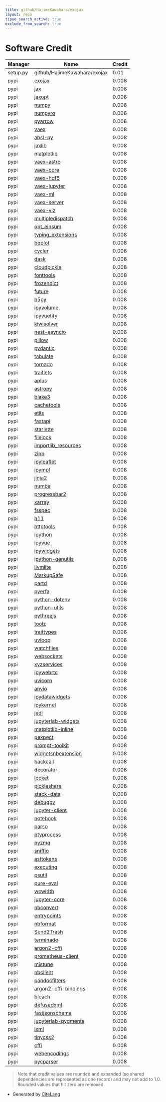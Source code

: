 ```yaml
---
title: github/HajimeKawahara/exojax
layout: repo
tipue_search_active: true
exclude_from_search: true
---
```

# Software Credit

|Manager|Name|Credit|
|-------|----|------|
|setup.py|github/HajimeKawahara/exojax|0.01|
|pypi|[exojax](http://secondearths.sakura.ne.jp/exojax/)|0.008|
|pypi|[jax](https://pypi.org/project/jax)|0.008|
|pypi|[jaxopt](https://pypi.org/project/jaxopt)|0.008|
|pypi|[numpy](https://pypi.org/project/numpy)|0.008|
|pypi|[numpyro](https://pypi.org/project/numpyro)|0.008|
|pypi|[pyarrow](https://pypi.org/project/pyarrow)|0.008|
|pypi|[vaex](https://pypi.org/project/vaex)|0.008|
|pypi|[absl-py](https://pypi.org/project/absl-py)|0.008|
|pypi|[jaxlib](https://pypi.org/project/jaxlib)|0.008|
|pypi|[matplotlib](https://pypi.org/project/matplotlib)|0.008|
|pypi|[vaex-astro](https://pypi.org/project/vaex-astro)|0.008|
|pypi|[vaex-core](https://pypi.org/project/vaex-core)|0.008|
|pypi|[vaex-hdf5](https://pypi.org/project/vaex-hdf5)|0.008|
|pypi|[vaex-jupyter](https://pypi.org/project/vaex-jupyter)|0.008|
|pypi|[vaex-ml](https://pypi.org/project/vaex-ml)|0.008|
|pypi|[vaex-server](https://pypi.org/project/vaex-server)|0.008|
|pypi|[vaex-viz](https://pypi.org/project/vaex-viz)|0.008|
|pypi|[multipledispatch](https://pypi.org/project/multipledispatch)|0.008|
|pypi|[opt_einsum](https://pypi.org/project/opt_einsum)|0.008|
|pypi|[typing_extensions](https://pypi.org/project/typing_extensions)|0.008|
|pypi|[bqplot](https://pypi.org/project/bqplot)|0.008|
|pypi|[cycler](https://pypi.org/project/cycler)|0.008|
|pypi|[dask](https://pypi.org/project/dask)|0.008|
|pypi|[cloudpickle](https://pypi.org/project/cloudpickle)|0.008|
|pypi|[fonttools](https://pypi.org/project/fonttools)|0.008|
|pypi|[frozendict](https://pypi.org/project/frozendict)|0.008|
|pypi|[future](https://pypi.org/project/future)|0.008|
|pypi|[h5py](https://pypi.org/project/h5py)|0.008|
|pypi|[ipyvolume](https://pypi.org/project/ipyvolume)|0.008|
|pypi|[ipyvuetify](https://pypi.org/project/ipyvuetify)|0.008|
|pypi|[kiwisolver](https://pypi.org/project/kiwisolver)|0.008|
|pypi|[nest-asyncio](https://pypi.org/project/nest-asyncio)|0.008|
|pypi|[pillow](https://pypi.org/project/pillow)|0.008|
|pypi|[pydantic](https://pypi.org/project/pydantic)|0.008|
|pypi|[tabulate](https://pypi.org/project/tabulate)|0.008|
|pypi|[tornado](https://pypi.org/project/tornado)|0.008|
|pypi|[traitlets](https://pypi.org/project/traitlets)|0.008|
|pypi|[aplus](https://pypi.org/project/aplus)|0.008|
|pypi|[astropy](https://pypi.org/project/astropy)|0.008|
|pypi|[blake3](https://pypi.org/project/blake3)|0.008|
|pypi|[cachetools](https://pypi.org/project/cachetools)|0.008|
|pypi|[etils](https://pypi.org/project/etils)|0.008|
|pypi|[fastapi](https://pypi.org/project/fastapi)|0.008|
|pypi|[starlette](https://pypi.org/project/starlette)|0.008|
|pypi|[filelock](https://pypi.org/project/filelock)|0.008|
|pypi|[importlib_resources](https://pypi.org/project/importlib_resources)|0.008|
|pypi|[zipp](https://pypi.org/project/zipp)|0.008|
|pypi|[ipyleaflet](https://pypi.org/project/ipyleaflet)|0.008|
|pypi|[ipympl](https://pypi.org/project/ipympl)|0.008|
|pypi|[jinja2](https://pypi.org/project/jinja2)|0.008|
|pypi|[numba](https://pypi.org/project/numba)|0.008|
|pypi|[progressbar2](https://pypi.org/project/progressbar2)|0.008|
|pypi|[xarray](https://pypi.org/project/xarray)|0.008|
|pypi|[fsspec](https://pypi.org/project/fsspec)|0.008|
|pypi|[h11](https://pypi.org/project/h11)|0.008|
|pypi|[httptools](https://pypi.org/project/httptools)|0.008|
|pypi|[ipython](https://pypi.org/project/ipython)|0.008|
|pypi|[ipyvue](https://pypi.org/project/ipyvue)|0.008|
|pypi|[ipywidgets](https://pypi.org/project/ipywidgets)|0.008|
|pypi|[ipython-genutils](https://pypi.org/project/ipython-genutils)|0.008|
|pypi|[llvmlite](https://pypi.org/project/llvmlite)|0.008|
|pypi|[MarkupSafe](https://pypi.org/project/MarkupSafe)|0.008|
|pypi|[partd](https://pypi.org/project/partd)|0.008|
|pypi|[pyerfa](https://pypi.org/project/pyerfa)|0.008|
|pypi|[python-dotenv](https://pypi.org/project/python-dotenv)|0.008|
|pypi|[python-utils](https://pypi.org/project/python-utils)|0.008|
|pypi|[pythreejs](https://pypi.org/project/pythreejs)|0.008|
|pypi|[toolz](https://pypi.org/project/toolz)|0.008|
|pypi|[traittypes](https://pypi.org/project/traittypes)|0.008|
|pypi|[uvloop](https://pypi.org/project/uvloop)|0.008|
|pypi|[watchfiles](https://pypi.org/project/watchfiles)|0.008|
|pypi|[websockets](https://pypi.org/project/websockets)|0.008|
|pypi|[xyzservices](https://pypi.org/project/xyzservices)|0.008|
|pypi|[ipywebrtc](https://pypi.org/project/ipywebrtc)|0.008|
|pypi|[uvicorn](https://pypi.org/project/uvicorn)|0.008|
|pypi|[anyio](https://pypi.org/project/anyio)|0.008|
|pypi|[ipydatawidgets](https://pypi.org/project/ipydatawidgets)|0.008|
|pypi|[ipykernel](https://pypi.org/project/ipykernel)|0.008|
|pypi|[jedi](https://pypi.org/project/jedi)|0.008|
|pypi|[jupyterlab-widgets](https://pypi.org/project/jupyterlab-widgets)|0.008|
|pypi|[matplotlib-inline](https://pypi.org/project/matplotlib-inline)|0.008|
|pypi|[pexpect](https://pypi.org/project/pexpect)|0.008|
|pypi|[prompt-toolkit](https://pypi.org/project/prompt-toolkit)|0.008|
|pypi|[widgetsnbextension](https://pypi.org/project/widgetsnbextension)|0.008|
|pypi|[backcall](https://pypi.org/project/backcall)|0.008|
|pypi|[decorator](https://pypi.org/project/decorator)|0.008|
|pypi|[locket](https://pypi.org/project/locket)|0.008|
|pypi|[pickleshare](https://pypi.org/project/pickleshare)|0.008|
|pypi|[stack-data](https://pypi.org/project/stack-data)|0.008|
|pypi|[debugpy](https://pypi.org/project/debugpy)|0.008|
|pypi|[jupyter-client](https://pypi.org/project/jupyter-client)|0.008|
|pypi|[notebook](https://pypi.org/project/notebook)|0.008|
|pypi|[parso](https://pypi.org/project/parso)|0.008|
|pypi|[ptyprocess](https://pypi.org/project/ptyprocess)|0.008|
|pypi|[pyzmq](https://pypi.org/project/pyzmq)|0.008|
|pypi|[sniffio](https://pypi.org/project/sniffio)|0.008|
|pypi|[asttokens](https://pypi.org/project/asttokens)|0.008|
|pypi|[executing](https://pypi.org/project/executing)|0.008|
|pypi|[psutil](https://pypi.org/project/psutil)|0.008|
|pypi|[pure-eval](https://pypi.org/project/pure-eval)|0.008|
|pypi|[wcwidth](https://pypi.org/project/wcwidth)|0.008|
|pypi|[jupyter-core](https://pypi.org/project/jupyter-core)|0.008|
|pypi|[nbconvert](https://pypi.org/project/nbconvert)|0.008|
|pypi|[entrypoints](https://pypi.org/project/entrypoints)|0.008|
|pypi|[nbformat](https://pypi.org/project/nbformat)|0.008|
|pypi|[Send2Trash](https://pypi.org/project/Send2Trash)|0.008|
|pypi|[terminado](https://pypi.org/project/terminado)|0.008|
|pypi|[argon2-cffi](https://pypi.org/project/argon2-cffi)|0.008|
|pypi|[prometheus-client](https://pypi.org/project/prometheus-client)|0.008|
|pypi|[mistune](https://pypi.org/project/mistune)|0.008|
|pypi|[nbclient](https://pypi.org/project/nbclient)|0.008|
|pypi|[pandocfilters](https://pypi.org/project/pandocfilters)|0.008|
|pypi|[argon2-cffi-bindings](https://pypi.org/project/argon2-cffi-bindings)|0.008|
|pypi|[bleach](https://pypi.org/project/bleach)|0.008|
|pypi|[defusedxml](https://pypi.org/project/defusedxml)|0.008|
|pypi|[fastjsonschema](https://pypi.org/project/fastjsonschema)|0.008|
|pypi|[jupyterlab-pygments](https://pypi.org/project/jupyterlab-pygments)|0.008|
|pypi|[lxml](https://pypi.org/project/lxml)|0.008|
|pypi|[tinycss2](https://pypi.org/project/tinycss2)|0.008|
|pypi|[cffi](https://pypi.org/project/cffi)|0.008|
|pypi|[webencodings](https://pypi.org/project/webencodings)|0.008|
|pypi|[pycparser](https://pypi.org/project/pycparser)|0.008|


> Note that credit values are rounded and expanded (so shared dependencies are represented as one record) and may not add to 1.0. Rounded values that hit zero are removed.


- Generated by [CiteLang](https://github.com/vsoch/citelang)
